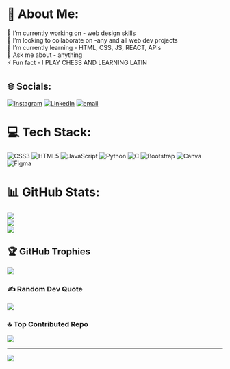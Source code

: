 # 💫 About Me:
🔭 I’m currently working on - web design skills<br> 👯 I’m looking to collaborate on -any and all web dev projects<br>🌱 I’m currently learning - HTML, CSS, JS, REACT, APIs<br>💬 Ask me about - anything <br>⚡ Fun fact - I PLAY CHESS AND LEARNING LATIN 


## 🌐 Socials:
[![Instagram](https://img.shields.io/badge/Instagram-%23E4405F.svg?logo=Instagram&logoColor=white)](https://instagram.com/sipho._l) [![LinkedIn](https://img.shields.io/badge/LinkedIn-%230077B5.svg?logo=linkedin&logoColor=white)](https://linkedin.com/in/SiphosethuNzama) [![email](https://img.shields.io/badge/Email-D14836?logo=gmail&logoColor=white)](mailto:sipho1728@gamil.com) 

# 💻 Tech Stack:
![CSS3](https://img.shields.io/badge/css3-%231572B6.svg?style=for-the-badge&logo=css3&logoColor=white) ![HTML5](https://img.shields.io/badge/html5-%23E34F26.svg?style=for-the-badge&logo=html5&logoColor=white) ![JavaScript](https://img.shields.io/badge/javascript-%23323330.svg?style=for-the-badge&logo=javascript&logoColor=%23F7DF1E) ![Python](https://img.shields.io/badge/python-3670A0?style=for-the-badge&logo=python&logoColor=ffdd54) ![C](https://img.shields.io/badge/c-%2300599C.svg?style=for-the-badge&logo=c&logoColor=white) ![Bootstrap](https://img.shields.io/badge/bootstrap-%238511FA.svg?style=for-the-badge&logo=bootstrap&logoColor=white) ![Canva](https://img.shields.io/badge/Canva-%2300C4CC.svg?style=for-the-badge&logo=Canva&logoColor=white) ![Figma](https://img.shields.io/badge/figma-%23F24E1E.svg?style=for-the-badge&logo=figma&logoColor=white)
# 📊 GitHub Stats:
![](https://github-readme-stats.vercel.app/api?username=siphonzama&theme=dark&hide_border=false&include_all_commits=false&count_private=false)<br/>
![](https://nirzak-streak-stats.vercel.app/?user=siphonzama&theme=dark&hide_border=false)<br/>
![](https://github-readme-stats.vercel.app/api/top-langs/?username=siphonzama&theme=dark&hide_border=false&include_all_commits=false&count_private=false&layout=compact)

## 🏆 GitHub Trophies
![](https://github-profile-trophy.vercel.app/?username=siphonzama&theme=radical&no-frame=false&no-bg=true&margin-w=4)

### ✍️ Random Dev Quote
![](https://quotes-github-readme.vercel.app/api?type=horizontal&theme=radical)

### 🔝 Top Contributed Repo
![](https://github-contributor-stats.vercel.app/api?username=siphonzama&limit=5&theme=dark&combine_all_yearly_contributions=true)

---
[![](https://visitcount.itsvg.in/api?id=siphonzama&icon=0&color=0)](https://visitcount.itsvg.in)

<!-- Proudly created with GPRM ( https://gprm.itsvg.in ) -->
